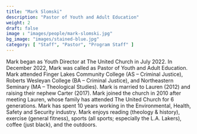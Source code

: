 ```yaml
---
title: "Mark Slomski"
description: "Pastor of Youth and Adult Education"
weight: 2
draft: false
image : "images/people/mark-slomski.jpg"
bg_image: "images/stained-blue.jpg"
category: [ "Staff", "Pastor", "Program Staff" ]
---
```


Mark began as Youth Director at The United Church in July 2022. In December 2022, Mark was called as Pastor of Youth and Adult Education. Mark attended Finger Lakes Community College (AS – Criminal Justice), Roberts Wesleyan College (BA – Criminal Justice), and Northeastern Seminary (MA – Theological Studies). Mark is married to Lauren (2012) and raising their nephew Carter (2017). Mark joined the church in 2010 after meeting Lauren, whose family has attended The United Church for 6 generations. Mark has spent 10 years working in the Environmental, Health, Safety and Security industry. Mark enjoys reading (theology & history), exercise (general fitness), sports (all sports; especially the L.A. Lakers), coffee (just black), and the outdoors.
